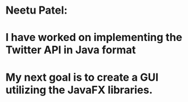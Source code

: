 # Neetu Patel:

# I have worked on implementing the Twitter API in Java format

# My next goal is to create a GUI utilizing the JavaFX libraries. 
